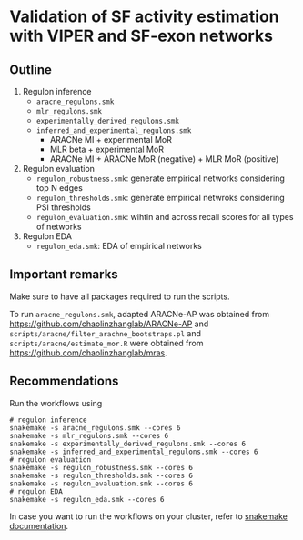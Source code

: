 # Validation of SF activity estimation with VIPER and SF-exon networks

## Outline
1. Regulon inference
    - `aracne_regulons.smk`
    - `mlr_regulons.smk`
    - `experimentally_derived_regulons.smk`
    - `inferred_and_experimental_regulons.smk`
        - ARACNe MI + experimental MoR
        - MLR beta + experimental MoR
        - ARACNe MI + ARACNe MoR (negative) + MLR MoR (positive)
2. Regulon evaluation
    - `regulon_robustness.smk`: generate empirical networks considering top N edges
    - `regulon_thresholds.smk`: generate empirical netwroks considering PSI thresholds
    - `regulon_evaluation.smk`: wihtin and across recall scores for all types of networks
3. Regulon EDA
    - `regulon_eda.smk`: EDA of empirical networks
    
## Important remarks

Make sure to have all packages required to run the scripts.

To run `aracne_regulons.smk`, adapted ARACNe-AP was obtained from https://github.com/chaolinzhanglab/ARACNe-AP and `scripts/aracne/filter_arachne_bootstraps.pl` and `scripts/aracne/estimate_mor.R` were obtained from https://github.com/chaolinzhanglab/mras.

## Recommendations
Run the workflows using
```
# regulon inference
snakemake -s aracne_regulons.smk --cores 6
snakemake -s mlr_regulons.smk --cores 6
snakemake -s experimentally_derived_regulons.smk --cores 6
snakemake -s inferred_and_experimental_regulons.smk --cores 6
# regulon evaluation
snakemake -s regulon_robustness.smk --cores 6
snakemake -s regulon_thresholds.smk --cores 6
snakemake -s regulon_evaluation.smk --cores 6
# regulon EDA
snakemake -s regulon_eda.smk --cores 6
```
In case you want to run the workflows on your cluster, refer to [snakemake documentation](https://snakemake.readthedocs.io/en/stable/executing/cluster.html).
